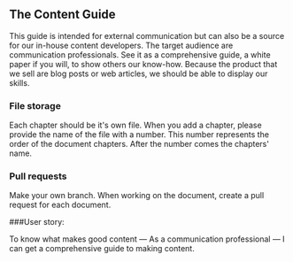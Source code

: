 ## The Content Guide

This guide is intended for external communication but can also be a source for our in-house content developers. 
The target audience are communication professionals. See it as a comprehensive guide, a white paper if you will, to show others our know-how. Because the product that we sell are blog posts or web articles, we should be able to display our skills. 

### File storage 

Each chapter should be it's own file. When you add a chapter, please provide the name of the file with a number. This number represents the order of the document chapters. After the number comes the chapters' name.

### Pull requests

Make your own branch. When working on the document, create a pull request for each document. 

###User story:

To know what makes good content — As a communication professional — I can get a comprehensive guide to making content.

